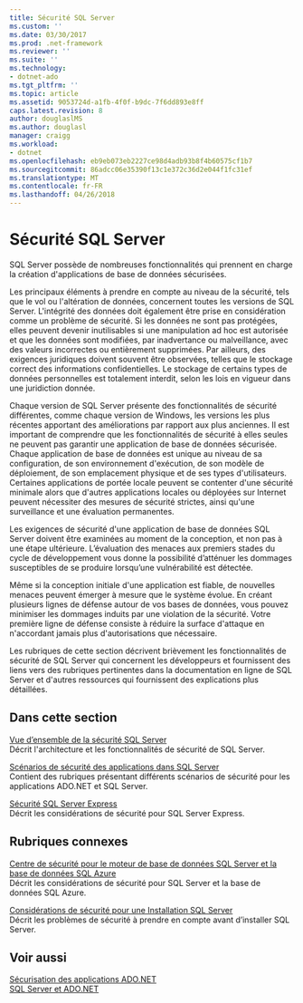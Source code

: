```yaml
---
title: Sécurité SQL Server
ms.custom: ''
ms.date: 03/30/2017
ms.prod: .net-framework
ms.reviewer: ''
ms.suite: ''
ms.technology:
- dotnet-ado
ms.tgt_pltfrm: ''
ms.topic: article
ms.assetid: 9053724d-a1fb-4f0f-b9dc-7f6dd893e8ff
caps.latest.revision: 8
author: douglaslMS
ms.author: douglasl
manager: craigg
ms.workload:
- dotnet
ms.openlocfilehash: eb9eb073eb2227ce98d4adb93b8f4b60575cf1b7
ms.sourcegitcommit: 86adcc06e35390f13c1e372c36d2e044f1fc31ef
ms.translationtype: MT
ms.contentlocale: fr-FR
ms.lasthandoff: 04/26/2018
---
```

# <a name="sql-server-security"></a>Sécurité SQL Server
SQL Server possède de nombreuses fonctionnalités qui prennent en charge la création d'applications de base de données sécurisées.  
  
 Les principaux éléments à prendre en compte au niveau de la sécurité, tels que le vol ou l'altération de données, concernent toutes les versions de SQL Server. L'intégrité des données doit également être prise en considération comme un problème de sécurité. Si les données ne sont pas protégées, elles peuvent devenir inutilisables si une manipulation ad hoc est autorisée et que les données sont modifiées, par inadvertance ou malveillance, avec des valeurs incorrectes ou entièrement supprimées. Par ailleurs, des exigences juridiques doivent souvent être observées, telles que le stockage correct des informations confidentielles. Le stockage de certains types de données personnelles est totalement interdit, selon les lois en vigueur dans une juridiction donnée.  
  
 Chaque version de SQL Server présente des fonctionnalités de sécurité différentes, comme chaque version de Windows, les versions les plus récentes apportant des améliorations par rapport aux plus anciennes. Il est important de comprendre que les fonctionnalités de sécurité à elles seules ne peuvent pas garantir une application de base de données sécurisée. Chaque application de base de données est unique au niveau de sa configuration, de son environnement d'exécution, de son modèle de déploiement, de son emplacement physique et de ses types d'utilisateurs. Certaines applications de portée locale peuvent se contenter d'une sécurité minimale alors que d'autres applications locales ou déployées sur Internet peuvent nécessiter des mesures de sécurité strictes, ainsi qu'une surveillance et une évaluation permanentes.  
  
 Les exigences de sécurité d'une application de base de données SQL Server doivent être examinées au moment de la conception, et non pas à une étape ultérieure. L’évaluation des menaces aux premiers stades du cycle de développement vous donne la possibilité d’atténuer les dommages susceptibles de se produire lorsqu’une vulnérabilité est détectée.  
  
 Même si la conception initiale d'une application est fiable, de nouvelles menaces peuvent émerger à mesure que le système évolue. En créant plusieurs lignes de défense autour de vos bases de données, vous pouvez minimiser les dommages induits par une violation de la sécurité. Votre première ligne de défense consiste à réduire la surface d'attaque en n'accordant jamais plus d'autorisations que nécessaire.  
  
 Les rubriques de cette section décrivent brièvement les fonctionnalités de sécurité de SQL Server qui concernent les développeurs et fournissent des liens vers des rubriques pertinentes dans la documentation en ligne de SQL Server et d'autres ressources qui fournissent des explications plus détaillées.  
  
## <a name="in-this-section"></a>Dans cette section  
 [Vue d’ensemble de la sécurité SQL Server](../../../../../docs/framework/data/adonet/sql/overview-of-sql-server-security.md)  
 Décrit l'architecture et les fonctionnalités de sécurité de SQL Server.  
  
 [Scénarios de sécurité des applications dans SQL Server](../../../../../docs/framework/data/adonet/sql/application-security-scenarios-in-sql-server.md)  
 Contient des rubriques présentant différents scénarios de sécurité pour les applications ADO.NET et SQL Server.  
  
 [Sécurité SQL Server Express](../../../../../docs/framework/data/adonet/sql/sql-server-express-security.md)  
 Décrit les considérations de sécurité pour SQL Server Express.  
  
## <a name="related-sections"></a>Rubriques connexes  
[Centre de sécurité pour le moteur de base de données SQL Server et la base de données SQL Azure](/sql/relational-databases/security/security-center-for-sql-server-database-engine-and-azure-sql-database)  
Décrit les considérations de sécurité pour SQL Server et la base de données SQL Azure.

[Considérations de sécurité pour une Installation SQL Server](/sql/sql-server/install/security-considerations-for-a-sql-server-installation)  
Décrit les problèmes de sécurité à prendre en compte avant d’installer SQL Server.

## <a name="see-also"></a>Voir aussi  
 [Sécurisation des applications ADO.NET](../../../../../docs/framework/data/adonet/securing-ado-net-applications.md)  
 [SQL Server et ADO.NET](../../../../../docs/framework/data/adonet/sql/index.md)  
